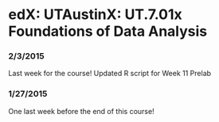# edX: UTAustinX: UT.7.01x Foundations of Data Analysis

### 2/3/2015
Last week for the course!
Updated R script for Week 11 Prelab 

### 1/27/2015 
One last week before the end of this course!